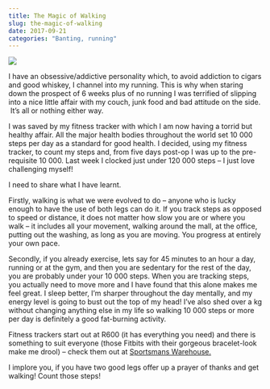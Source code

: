 ```yaml
---
title: The Magic of Walking
slug: the-magic-of-walking
date: 2017-09-21
categories: "Banting, running"
---
```


<p><img src="http://res.cloudinary.com/dy6grlu8z/image/upload/v1558841622/qqza6njdmvxi715ieo8b.jpg"/></p>
<p>I have an obsessive/addictive personality which, to avoid addiction to cigars and good whiskey, I channel into my running. This is why when staring down the prospect of 6 weeks plus of no running I was terrified of slipping into a nice little affair with my couch, junk food and bad attitude on the side.  It’s all or nothing either way.</p>
<p>I was saved by my fitness tracker with which I am now having a torrid but healthy affair. All the major health bodies throughout the world set 10 000 steps per day as a standard for good health. I decided, using my fitness tracker, to count my steps and, from five days post-op I was up to the pre-requisite 10 000. Last week I clocked just under 120 000 steps – I just love challenging myself!</p>
<p>I need to share what I have learnt.</p>
<p>Firstly, walking is what we were evolved to do – anyone who is lucky enough to have the use of both legs can do it. If you track steps as opposed to speed or distance, it does not matter how slow you are or where you walk – it includes all your movement, walking around the mall, at the office, putting out the washing, as long as you are moving. You progress at entirely your own pace.</p>
<p>Secondly, if you already exercise, lets say for 45 minutes to an hour a day, running or at the gym, and then you are sedentary for the rest of the day, you are probably under your 10 000 steps. When you are tracking steps, you actually need to move more and I have found that this alone makes me feel great. I sleep better, I’m sharper throughout the day mentally, and my energy level is going to bust out the top of my head! I’ve also shed over a kg without changing anything else in my life so walking 10 000 steps or more per day is definitely a good fat-burning activity.</p>
<p>Fitness trackers start out at R600 (it has everything you need) and there is something to suit everyone (those Fitbits with their gorgeous bracelet-look make me drool) – check them out at <a href="https://www.sportsmanswarehouse.co.za/product/dofit-activity-tracker/4030">Sportsmans Warehouse.</a></p>
<p>I implore you, if you have two good legs offer up a prayer of thanks and get walking! Count those steps!</p>







